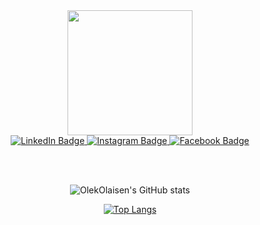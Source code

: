 <div align="center">

  <img src="https://raw.githubusercontent.com/TheDudeThatCode/TheDudeThatCode/master/Assets/Developer.gif" width="200">

  <br>

  <a href="https://www.linkedin.com/in/okho/">
    <img src="https://img.shields.io/badge/LinkedIn-blue?style=for-the-badge&logo=linkedin&logoColor=white" alt="LinkedIn Badge">
  </a>
  <a href="https://www.instagram.com/olekristianolaisen/">
    <img src="https://img.shields.io/badge/Instagram-purple?style=for-the-badge&logo=instagram&logoColor=white" alt="Instagram Badge">
  </a>
  <a href="https://www.facebook.com/olekolaisen">
    <img src="https://img.shields.io/badge/Faceook-blue?style=for-the-badge&logo=facebook&logoColor=white" alt="Facebook Badge">
  </a>
  

</div>

<br/><br/>

<div align="center">

  ![OlekOlaisen's GitHub stats](https://github-readme-stats.vercel.app/api?username=OlekOlaisen&show_icons=true&theme=transparent)

  [![Top Langs](https://github-readme-stats.vercel.app/api/top-langs/?username=OlekOlaisen&theme=transparent)](https://github.com/OlekOlaisen/github-readme-stats)

</div>
